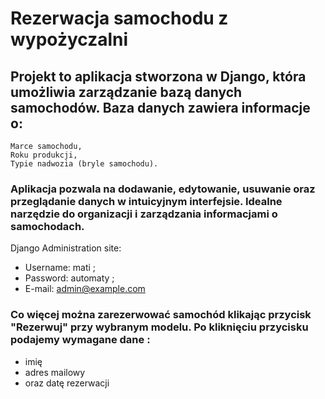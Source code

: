 # Rezerwacja samochodu z wypożyczalni
## Projekt to aplikacja stworzona w Django, która umożliwia zarządzanie bazą danych samochodów. Baza danych zawiera informacje o:

    Marce samochodu,
    Roku produkcji,
    Typie nadwozia (bryle samochodu).

### Aplikacja pozwala na dodawanie, edytowanie, usuwanie oraz przeglądanie danych w intuicyjnym interfejsie. Idealne narzędzie do organizacji i zarządzania informacjami o samochodach.

Django Administration site:
- Username: mati ;
- Password: automaty ;
- E-mail: admin@example.com

### Co więcej można zarezerwować samochód klikając przycisk "Rezerwuj" przy wybranym modelu. Po kliknięciu przycisku podajemy wymagane dane :

- imię
- adres mailowy
- oraz datę rezerwacji

